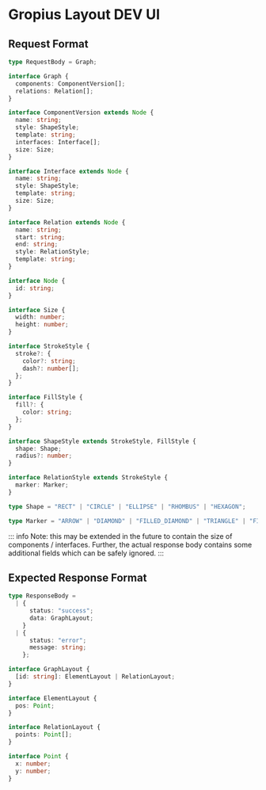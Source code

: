 # Gropius Layout DEV UI

## Request Format

```ts
type RequestBody = Graph;

interface Graph {
  components: ComponentVersion[];
  relations: Relation[];
}

interface ComponentVersion extends Node {
  name: string;
  style: ShapeStyle;
  template: string;
  interfaces: Interface[];
  size: Size;
}

interface Interface extends Node {
  name: string;
  style: ShapeStyle;
  template: string;
  size: Size;
}

interface Relation extends Node {
  name: string;
  start: string;
  end: string;
  style: RelationStyle;
  template: string;
}

interface Node {
  id: string;
}

interface Size {
  width: number;
  height: number;
}

interface StrokeStyle {
  stroke?: {
    color?: string;
    dash?: number[];
  };
}

interface FillStyle {
  fill?: {
    color: string;
  };
}

interface ShapeStyle extends StrokeStyle, FillStyle {
  shape: Shape;
  radius?: number;
}

interface RelationStyle extends StrokeStyle {
  marker: Marker;
}

type Shape = "RECT" | "CIRCLE" | "ELLIPSE" | "RHOMBUS" | "HEXAGON";

type Marker = "ARROW" | "DIAMOND" | "FILLED_DIAMOND" | "TRIANGLE" | "FILLED_TRIANGLE" | "CIRCLE" | "FILLED_CIRCLE";
```

::: info
Note: this may be extended in the future to contain the size of components / interfaces.
Further, the actual response body contains some additional fields which can be safely ignored.
:::

## Expected Response Format

```ts
type ResponseBody =
  | {
      status: "success";
      data: GraphLayout;
    }
  | {
      status: "error";
      message: string;
    };

interface GraphLayout {
  [id: string]: ElementLayout | RelationLayout;
}

interface ElementLayout {
  pos: Point;
}

interface RelationLayout {
  points: Point[];
}

interface Point {
  x: number;
  y: number;
}
```
